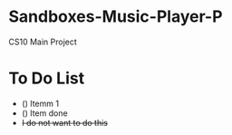 # Sandboxes-Music-Player-P
CS10 Main Project
# To Do List
- () Itemm 1
- () Item done
- <del> I do not want to do this<del>
